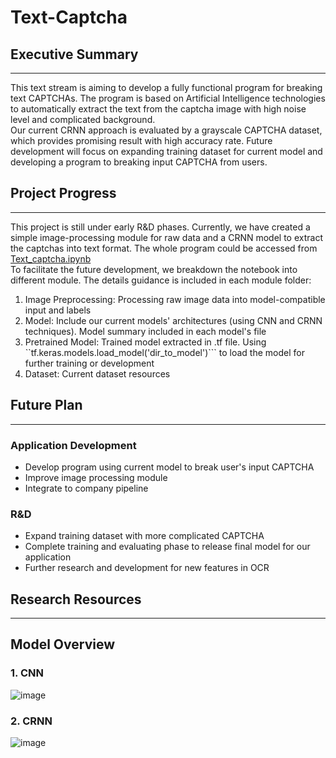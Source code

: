 # Text-Captcha
## Executive Summary
---
This text stream is aiming to develop a fully functional program for breaking text CAPTCHAs. The program is based on Artificial Intelligence technologies to automatically extract the text from the captcha image with high noise level and complicated background.   
Our current CRNN approach is evaluated by a grayscale CAPTCHA dataset, which provides promising result with high accuracy rate. Future development will focus on expanding training dataset for current model and developing a program to breaking input CAPTCHA from users.

## Project Progress
---
This project is still under early R&D phases. Currently, we have created a simple image-processing module for raw data and a CRNN model to extract the captchas into text format. The whole program could be accessed from [Text_captcha.ipynb](https://github.com/nbonair/Text-Captcha/blob/main/Text_captcha_CNN.ipynb)   
To facilitate the future development, we breakdown the notebook into different module. The details guidance is included in each module folder:
1. Image Preprocessing: Processing raw image data into model-compatible input and labels
2. Model: Include our current models' architectures (using CNN and CRNN techniques). Model summary included in each model's file
3. Pretrained Model: Trained model extracted in .tf file. Using ``tf.keras.models.load_model('dir_to_model')``` to load the model for further training or development
4. Dataset: Current dataset resources 

## Future Plan
---
### Application Development
- Develop program using current model to break user's input CAPTCHA
- Improve image processing module
- Integrate to company pipeline
### R&D
- Expand training dataset with more complicated CAPTCHA
- Complete training and evaluating phase to release final model for our application
- Further research and development for new features in OCR
## Research Resources
---
## Model Overview
### 1. CNN
![image](https://user-images.githubusercontent.com/86250240/207933521-28f9877a-4567-4ebf-ae4f-f615e5baed4f.png)

### 2. CRNN
![image](https://user-images.githubusercontent.com/86250240/207933555-e473cde8-6048-4dff-8736-159d8b4c39ee.png)

